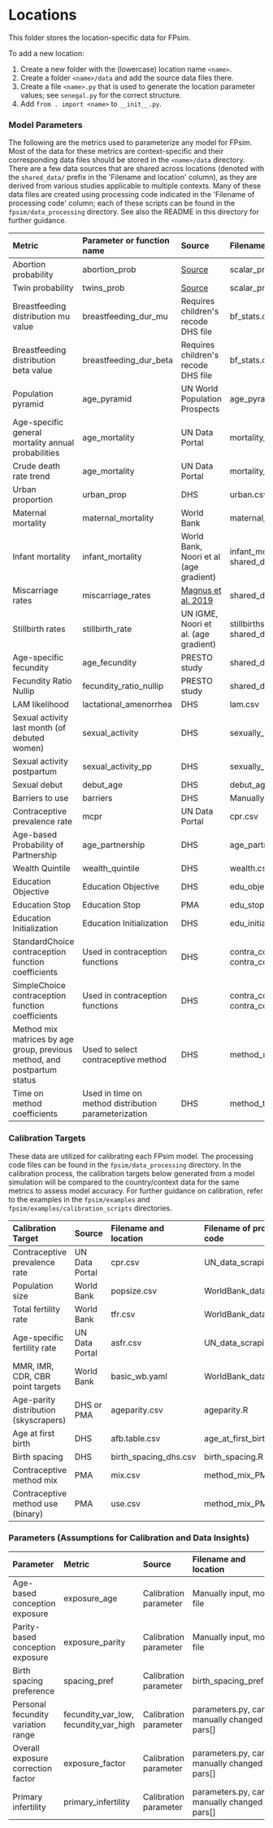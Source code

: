 # Locations

This folder stores the location-specific data for FPsim. 

To add a new location:

1. Create a new folder with the (lowercase) location name `<name>`.
2. Create a folder `<name>/data` and add the source data files there.
3. Create a file `<name>.py` that is used to generate the location parameter values; see `senegal.py` for the correct structure.
4. Add `from . import <name>` to `__init__.py`.

### Model Parameters
The following are the metrics used to parameterize any model for FPsim. Most of the data for these metrics are context-specific 
and their corresponding data files should be stored in the `<name>/data` directory. There are a few data sources that are shared across locations (denoted with
the `shared_data/` prefix in the 'Filename and location' column), as they are derived from various studies applicable to multiple contexts. 
Many of these data files are created using processing code indicated in the 'Filename of processing code' column; each of 
these scripts can be found in the `fpsim/data_processing` directory. See also the README in this directory for further guidance.

| Metric | Parameter or function name | Source | Filename and location | Filename of processing code |
|:---|:---|:---|:---|:---|
| Abortion probability | abortion_prob | [Source](https://bmcpregnancychildbirth.biomedcentral.com/articles/10.1186/s12884-015-0621-1) | scalar_probs.csv | |
| Twin probability | twins_prob | [Source](https://journals.plos.org/plosone/article?id=10.1371/journal.pone.0025239) | scalar_probs.csv | |
| Breastfeeding distribution mu value | breastfeeding_dur_mu | Requires children's recode DHS file | bf_stats.csv | breastfeeding_stats.R |
| Breastfeeding distribution beta value | breastfeeding_dur_beta | Requires children's recode DHS file | bf_stats.csv | breastfeeding_stats.R |
| Population pyramid | age_pyramid | UN World Population Prospects | age_pyramid.csv | UN_data_scraping.py |
| Age-specific general mortality annual probabilities | age_mortality | UN Data Portal | mortality_prob.csv | UN_data_scraping.py |
| Crude death rate trend | age_mortality | UN Data Portal | mortality_trend.csv | UN_data_scraping.py |
| Urban proportion | urban_prop | DHS | urban.csv | extract_urban_from_dhs.py |
| Maternal mortality | maternal_mortality | World Bank | maternal_mortality.csv | WorldBank_data_scraping.py |
| Infant mortality | infant_mortality | World Bank, Noori et al (age gradient) | infant_mortality.csv, shared_data/age_adjustments.yaml | WorldBank_data_scraping.py |
| Miscarriage rates | miscarriage_rates | [Magnus et al. 2019](https://pubmed.ncbi.nlm.nih.gov/30894356/) | shared_data/miscarriage.csv | |
| Stillbirth rates | stillbirth_rate | UN IGME, Noori et al. (age gradient) | stillbirths.csv, shared_data/age_adjustments.yaml | |
| Age-specific fecundity | age_fecundity | PRESTO study | shared_data/age_fecundity.csv | |
| Fecundity Ratio Nullip | fecundity_ratio_nullip | PRESTO study | shared_data/fecundity_ratio_nullip.csv | |
| LAM likelihood | lactational_amenorrhea | DHS | lam.csv | postpartum_recode.R |
| Sexual activity last month (of debuted women) | sexual_activity | DHS | sexually_active.csv | sexual_activity.R |
| Sexual activity postpartum | sexual_activity_pp | DHS | sexually_active_pp.csv | postpartum_recode.R |
| Sexual debut | debut_age | DHS | debut_age.csv | sexual_debut_age_probs.py |
| Barriers to use | barriers | DHS | Manually input, model file | |
| Contraceptive prevalence rate | mcpr | UN Data Portal | cpr.csv | UN_data_scraping.py |
| Age-based Probability of Partnership | age_partnership | DHS | age_partnership.csv | age_partnership_dhs.R |
| Wealth Quintile | wealth_quintile | DHS | wealth.csv | wealth.R |
| Education Objective | Education Objective | DHS | edu_objective.csv | education_dhs_pma.R |
| Education Stop | Education Stop | PMA | edu_stop.csv | education_dhs_pma.R |
| Education Initialization | Education Initialization | DHS | edu_initialization.csv | education_dhs_pma.R |
| StandardChoice contraception function coefficients | Used in contraception functions | DHS | contra_coef_mid.csv, contra_coef_mid_pp1.csv | functions_DHS.R |
| SimpleChoice contraception function coefficients | Used in contraception functions | DHS | contra_coef_simple.csv, contra_coef_simple_pp1.csv | functions_DHS.R |
| Method mix matrices by age group, previous method, and postpartum status | Used to select contraceptive method | DHS | method_mix_matrix_switch.csv | make_matrices_dhs.R |
| Time on method coefficients | Used in time on method distribution parameterization | DHS | method_time_coefficients.csv | time_on_method.R and process_durations.py |


### Calibration Targets
These data are utilized for calibrating each FPsim model. The processing code files can be found in the `fpsim/data_processing` 
directory. In the calibration process, the calibration targets below generated from a model simulation will be compared 
to the country/context data for the same metrics to assess model accuracy. For further guidance on calibration, refer to 
the examples in the `fpsim/examples` and `fpsim/examples/calibration_scripts` directories.

| Calibration Target | Source         | Filename and location | Filename of processing code |
|:---|:---|:---|:---|
| Contraceptive prevalence rate | UN Data Portal | cpr.csv | UN_data_scraping.py |
| Population size | World Bank     | popsize.csv | WorldBank_data_scraping.py |
| Total fertility rate | World Bank     | tfr.csv | WorldBank_data_scraping.py |
| Age-specific fertility rate | UN Data Portal | asfr.csv | UN_data_scraping.py |
| MMR, IMR, CDR, CBR point targets | World Bank     | basic_wb.yaml | WorldBank_data_scraping.py |
| Age-parity distribution (skyscrapers) | DHS or PMA     | ageparity.csv | ageparity.R |
| Age at first birth | DHS            | afb.table.csv | age_at_first_birth_DHS.R |
| Birth spacing | DHS            | birth_spacing_dhs.csv | birth_spacing.R |
| Contraceptive method mix | PMA            | mix.csv | method_mix_PMA.R |
| Contraceptive method use (binary) | PMA            | use.csv | method_mix_PMA.R |


### Parameters (Assumptions for Calibration and Data Insights)

| Parameter | Metric | Source | Filename and location |
|:---|:---|:---|:---|
| Age-based conception exposure | exposure_age | Calibration parameter | Manually input, model file |
| Parity-based conception exposure | exposure_parity | Calibration parameter | Manually input, model file |
| Birth spacing preference | spacing_pref | Calibration parameter | birth_spacing_pref.csv |
| Personal fecundity variation range | fecundity_var_low, fecundity_var_high | Calibration parameter | parameters.py, can be manually changed via pars[] |
| Overall exposure correction factor | exposure_factor | Calibration parameter | parameters.py, can be manually changed via pars[] |
| Primary infertility | primary_infertility | Calibration parameter | parameters.py, can be manually changed via pars[] |
